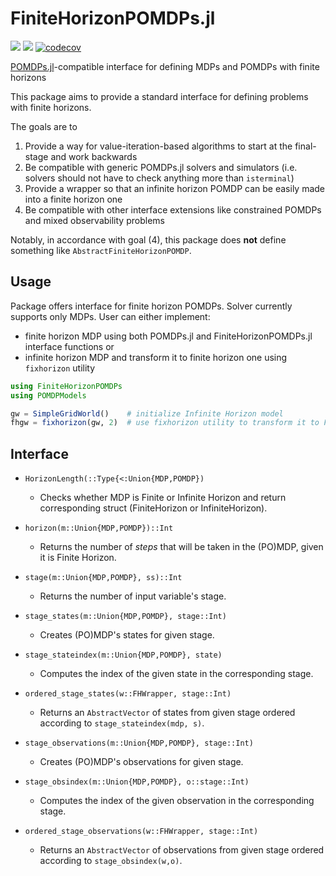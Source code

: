 # FiniteHorizonPOMDPs.jl
[![](https://img.shields.io/badge/docs-stable-blue.svg)](https://Omastto1.github.io/FiniteHorizonPOMDPs.jl/stable)
[![](https://img.shields.io/badge/docs-latest-blue.svg)](https://Omastto1.github.io/FiniteHorizonPOMDPs.jl/latest)
[![codecov](https://codecov.io/gh/JuliaPOMDP/FiniteHorizonPOMDPs.jl/branch/master/graph/badge.svg?token=09h0DS1ubi)](https://codecov.io/gh/JuliaPOMDP/FiniteHorizonPOMDPs.jl)

[POMDPs.jl](https://github.com/JuliaPOMDP/POMDPs.jl)-compatible interface for defining MDPs and POMDPs with finite horizons

This package aims to provide a standard interface for defining problems with finite horizons.

The goals are to
1. Provide a way for value-iteration-based algorithms to start at the final-stage and work backwards
2. Be compatible with generic POMDPs.jl solvers and simulators (i.e. solvers should not have to check anything more than `isterminal`)
3. Provide a wrapper so that an infinite horizon POMDP can be easily made into a finite horizon one
4. Be compatible with other interface extensions like constrained POMDPs and mixed observability problems

Notably, in accordance with goal (4), this package does **not** define something like `AbstractFiniteHorizonPOMDP`.

## Usage
Package offers interface for finite horizon POMDPs.
Solver currently supports only MDPs.
User can either implement:
 - finite horizon MDP using both POMDPs.jl and FiniteHorizonPOMDPs.jl interface functions or
 - infinite horizon MDP and transform it to finite horizon one using `fixhorizon` utility

 ```julia
 using FiniteHorizonPOMDPs
 using POMDPModels

 gw = SimpleGridWorld()    # initialize Infinite Horizon model
 fhgw = fixhorizon(gw, 2)  # use fixhorizon utility to transform it to Finite Horizon
 ```

## Interface

 - `HorizonLength(::Type{<:Union{MDP,POMDP})`
    - Checks whether MDP is Finite or Infinite Horizon and return corresponding struct (FiniteHorizon or InfiniteHorizon).    

 - `horizon(m::Union{MDP,POMDP})::Int`  
    - Returns the number of *steps* that will be taken in the (PO)MDP, given it is Finite Horizon.
 - `stage(m::Union{MDP,POMDP}, ss)::Int`
    - Returns the number of input variable's stage.
 - `stage_states(m::Union{MDP,POMDP}, stage::Int)`   
    - Creates (PO)MDP's states for given stage.
 - `stage_stateindex(m::Union{MDP,POMDP}, state)`  
    - Computes the index of the given state in the corresponding stage.
 - `ordered_stage_states(w::FHWrapper, stage::Int)`
    - Returns an `AbstractVector` of states from given stage ordered according to `stage_stateindex(mdp, s)`.
 - `stage_observations(m::Union{MDP,POMDP}, stage::Int)`
    - Creates (PO)MDP's observations for given stage.
 - `stage_obsindex(m::Union{MDP,POMDP}, o::stage::Int)`
    - Computes the index of the given observation in the corresponding stage.
 - `ordered_stage_observations(w::FHWrapper, stage::Int)`
    - Returns an `AbstractVector` of observations from given stage ordered according to `stage_obsindex(w,o)`.
